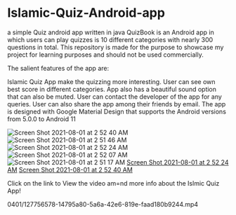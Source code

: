 # Islamic-Quiz-Android-app
a simple Quiz android app written in java 
QuizBook is an Android app in which users can play quizzes is 10 different categories with nearly 300 questions in total. This repository is made for the purpose to showcase my project for learning purposes and should not be used commercially.

The salient features of the app are:

Islamic Quiz App  make the quizzing more interesting.
User can see own best score in different categories.
App also has a beautiful sound option that can also be muted.
User can contact the developer of the app for any queries.
User can also share the app among their friends by email.
The app is designed with Google Material Design that supports the Android versions from  5.0.0 to Android 11

![Screen Shot 2021-08-01 at 2 52 40 AM](https://user-images.githubusercontent.com/81720401/127756671-4ce90b5b-5199-4464-83f7-97bef9725ae0.png)
![Screen Shot 2021-08-01 at 2 51 46 AM](https://user-images.githubusercontent.com/81720401/127756634-ca083e49-176a-4862-b386-bf5d72c34499.png)
![Screen Shot 2021-08-01 at 2 52 24 AM](https://user-images.githubusercontent.com/81720401/127756666-06fe8720-1860-4be2-8040-756e07800f71.png)
![Screen Shot 2021-08-01 at 2 52 07 AM](https://user-images.githubusercontent.com/81720401/127756632-310f38ff-6bf5-4931-be30-c2214562fab9.png)
![Screen Shot 2021-08-01 at 2 51 17 AM](https://user-images.githubusercontent.com/81720401/127756636-370e2ead-5831-4727-b787-6b64b9e84d3c.png)
[Screen Shot 2021-08-01 at 2 52 24 AM](https://user-images.githubusercontent.com/81720401/127756630-1bbee313-5dba-499b-a4c2-6183e2260493.png)
[Screen Shot 2021-08-01 at 2 52 40 AM](https://user-images.githubusercontent.com/81720401/127756631-760405b3-51e4-4739-8c90-26f14549d049.png)


Click on the link to View the video am=nd more info about the Islmic Quiz App!


0401/127756578-14795a80-5a6a-42e6-819e-faad180b9244.mp4

